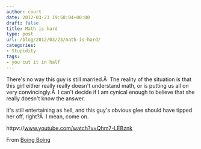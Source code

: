 ```yaml
---
author: court
date: 2012-03-23 19:58:04+00:00
draft: false
title: Math is hard
type: post
url: /blog/2012/03/23/math-is-hard/
categories:
- Stupidity
tags:
- you cut it in half
---
```


There's no way this guy is still married.Â  The reality of the situation is that this girl either really really doesn't understand math, or is putting us all on very convincingly.Â  I can't decide if I am cynical enough to believe that she really doesn't know the answer.

It's still entertaining as hell, and this guy's obvious glee should have tipped her off, right?Â  I mean, come on.

httpv://www.youtube.com/watch?v=Qhm7-LEBznk



From [Boing Boing](http://feedproxy.google.com/~r/boingboing/iBag/~3/CDKz1tfXwd0/if-you-are-traveling-80-miles.html)
